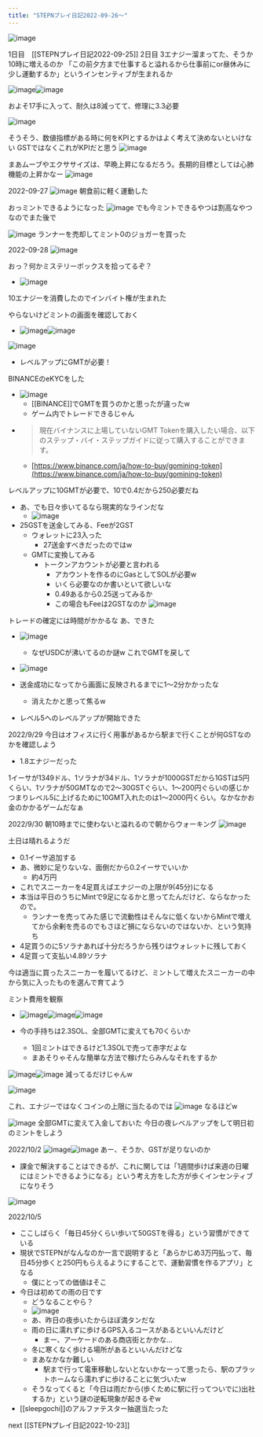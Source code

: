 ```yaml
---
title: "STEPNプレイ日記2022-09-26〜"
---
```


![image](https://gyazo.com/1f8c862be04d37b4d5a2ce90c233070d/thumb/1000)

1日目　[[STEPNプレイ日記2022-09-25]]
2日目
3エナジー溜まってた、そうか10時に増えるのか
「この前夕方まで仕事すると溢れるから仕事前にor昼休みに少し運動するか」というインセンティブが生まれるか

![image](https://gyazo.com/ad542823b1e94ebbfdbd613c49e26109/thumb/1000)![image](https://gyazo.com/e3fe4a19cbb2c2201fd1b7e5060d9126/thumb/1000)

およそ17手に入って、耐久は8減ってて、修理に3.3必要

![image](https://gyazo.com/dccbca8f91456494778713de3c525837/thumb/1000)

そうそう、数値指標がある時に何をKPIとするかはよく考えて決めないといけない
GSTではなくこれがKPIだと思う
![image](https://gyazo.com/3b875f8ead4d13349e975365528ffcd6/thumb/1000)

まあムーブやエクササイズは、早晩上昇になるだろう。長期的目標としては心肺機能の上昇かなー
![image](https://gyazo.com/e4cee47ad44390612bfd9a8338c5bf3a/thumb/1000)

2022-09-27
![image](https://gyazo.com/63527ed5759b70274a7dcb37e8df3a49/thumb/1000)
朝食前に軽く運動した

おっミントできるようになった
![image](https://gyazo.com/e41dd25fdce399e64244bb3f2bea09d2/thumb/1000)
でも今ミントできるやつは割高なやつなのでまた後で

![image](https://gyazo.com/4a24f1b669d2575d24e0159fc8631ba5/thumb/1000)
ランナーを売却してミント0のジョガーを買った

2022-09-28
![image](https://gyazo.com/0042328319e7d427157e620c8ce1b703/thumb/1000)

おっ？何かミステリーボックスを拾ってるぞ？
- ![image](https://gyazo.com/ea807a4c105f23785dce535cf098755b/thumb/1000)

10エナジーを消費したのでインバイト権が生まれた

やらないけどミントの画面を確認しておく
- ![image](https://gyazo.com/b7a0e155e3db463fe784ffa72123208a/thumb/1000)![image](https://gyazo.com/7c9a516e84b3e92e660b3a7d5d3c7d9b/thumb/1000)

![image](https://gyazo.com/0bd043da1b5a1e96aecb6ddcc466926f/thumb/1000)
- レベルアップにGMTが必要！

BINANCEのeKYCをした
- ![image](https://gyazo.com/7d9d547b3392358f45353aeab6944382/thumb/1000)
    - [[BINANCE]]でGMTを買うのかと思ったが違ったw
    - ゲーム内でトレードできるじゃん
- > 現在バイナンスに上場していないGMT Tokenを購入したい場合、以下のステップ・バイ・ステップガイドに従って購入することができます。
    - [https://www.binance.com/ja/how-to-buy/gomining-token](https://www.binance.com/ja/how-to-buy/gomining-token)

レベルアップに10GMTが必要で、10で0.4だから250必要だね
- あ、でも日々歩いてるなら現実的なラインだな
    - ![image](https://gyazo.com/f100869bbcff83cd6bb12a18f2586be0/thumb/1000)
- 25GSTを送金してみる、Feeが2GST
    - ウォレットに23入った
        - 27送金すべきだったのではw
    - GMTに変換してみる
        - トークンアカウントが必要と言われる
            - アカウントを作るのにGasとしてSOLが必要w
            - いくら必要なのか書いといて欲しいな
            - 0.49あるから0.25送ってみるか
            - この場合もFeeは2GSTなのか
![image](https://gyazo.com/522fb69871f942c3ca85d397a12e5c7d/thumb/1000)

トレードの確定には時間がかかるな
あ、できた
- ![image](https://gyazo.com/defd18ba65b087add2dd89787052c99c/thumb/1000)
    - なぜUSDCが沸いてるのか謎w
これでGMTを戻して
- ![image](https://gyazo.com/b5021118c9f724137c629729e8321837/thumb/1000)
- 送金成功になってから画面に反映されるまでに1〜2分かかったな
    - 消えたかと思って焦るw

- レベル5へのレベルアップが開始できた

2022/9/29
今日はオフィスに行く用事があるから駅まで行くことが何GSTなのかを確認しよう
- 1.8エナジーだった

1イーサが1349ドル、1ソラナが34ドル、1ソラナが1000GSTだから1GSTは5円くらい、1ソラナが50GMTなので2〜30GSTぐらい、1〜200円ぐらいの感じか
つまりレベル5に上げるために10GMT入れたのは1〜2000円くらい。なかなかお金のかかるゲームだなぁ

2022/9/30
朝10時までに使わないと溢れるので朝からウォーキング
![image](https://gyazo.com/ed542e41df014902c2c838e323ee03c2/thumb/1000)

土日は晴れるようだ
- 0.1イーサ追加する
- あ、微妙に足りないな、面倒だから0.2イーサでいいか
    - 約4万円
- これでスニーカーを4足買えばエナジーの上限が9(45分)になる
- 本当は平日のうちにMintで9足になるかと思ってたんだけど、ならなかったので。
    - ランナーを売ってみた感じで流動性はそんなに低くないからMintで増えてから余剰を売るのでもさほど損にならないのではないか、という気持ち
- 4足買うのに5ソラナあれば十分だろうから残りはウォレットに残しておく
- 4足買って支払い4.89ソラナ

今は適当に買ったスニーカーを履いてるけど、ミントして増えたスニーカーの中から気に入ったものを選んで育てよう

ミント費用を観察
- ![image](https://gyazo.com/79e53e19c72de01acdc79559e6da61cc/thumb/1000)![image](https://gyazo.com/b7a0e155e3db463fe784ffa72123208a/thumb/1000)![image](https://gyazo.com/7c9a516e84b3e92e660b3a7d5d3c7d9b/thumb/1000)

- 今の手持ちは2.3SOL、全部GMTに変えても70くらいか
    - 1回ミントはできるけど1.3SOLで売って赤字だよな
    - まあそりゃそんな簡単な方法で稼げたらみんなそれをするか

![image](https://gyazo.com/43ba85b6221494ad42d1fbfc898f2009/thumb/1000)![image](https://gyazo.com/0bb889f106674a8388087e150e0b8ddd/thumb/1000)
減ってるだけじゃんw

![image](https://gyazo.com/a71d85d32f49b39ef9e133eacb516d06/thumb/1000)

これ、エナジーではなくコインの上限に当たるのでは
![image](https://gyazo.com/b153befed806f4f3ea13934fb197f152/thumb/1000)
なるほどw

![image](https://gyazo.com/13dcbc9dedd1308404d21684de174b3c/thumb/1000)
全部GMTに変えて入金しておいた
今日の夜レベルアップをして明日初のミントをしよう

2022/10/2
![image](https://gyazo.com/95d610ebdf67d5891d9043ad693106e1/thumb/1000)![image](https://gyazo.com/d27fc48088a6b3ef7d85fc99f5c4e15b/thumb/1000)
あー、そうか、GSTが足りないのか
- 課金で解決することはできるが、これに関しては「1週間歩けば来週の日曜にはミントできるようになる」という考え方をした方が歩くインセンティブになりそう

![image](https://gyazo.com/f82a3adff192e66edfd9c79c5c0235ca/thumb/1000)

2022/10/5
- ここしばらく「毎日45分くらい歩いて50GSTを得る」という習慣ができている
- 現状でSTEPNがなんなのか一言で説明すると「あらかじめ3万円払って、毎日45分歩くと250円もらえるようにすることで、運動習慣を作るアプリ」となる
    - 僕にとっての価値はそこ
- 今日は初めての雨の日です
    - どうなることやら？
    - ![image](https://gyazo.com/74dc845a7e49db3345a1ecbb10f16926/thumb/1000)
    - あ、昨日の夜歩いたからほぼ満タンだな
    - 雨の日に濡れずに歩けるGPS入るコースがあるといいんだけど
        - まー、アーケードのある商店街とかかな…
    - 冬に寒くなく歩ける場所があるといいんだけどな
    - まあなかなか難しい
        - 駅まで行って電車移動しないとないかなーって思ったら、駅のプラットホームなら濡れずに歩けることに気づいたw
    - そうなってくると「今日は雨だから(歩くために駅に行ってついでに)出社するか」という謎の逆転現象が起きるぞw
- [[sleepgochi]]のアルファテスター抽選当たった

next [[STEPNプレイ日記2022-10-23]]
